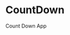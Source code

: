 # CountDown
 Count Down App
     
        
                                         
                                       
                                      
                           
                  
         
  
 
  
